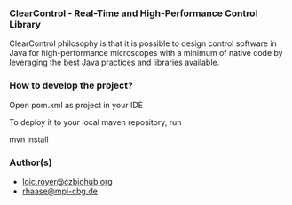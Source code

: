 ### ClearControl - Real-Time and High-Performance Control Library ###

ClearControl philosophy is that it is possible to design control software in
Java for high-performance microscopes with a minimum of native code by
leveraging the best Java practices and libraries available. 

### How to develop the project? ###
Open pom.xml as project in your IDE

To deploy it to your local maven repository, run

mvn install


### Author(s) ###

* loic.royer@czbiohub.org
* rhaase@mpi-cbg.de

